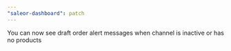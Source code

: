 ```yaml
---
"saleor-dashboard": patch
---
```


You can now see draft order alert messages when channel is inactive or has no products
